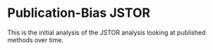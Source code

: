 # Publication-Bias JSTOR
This is the initial analysis of the JSTOR analysis looking at published methods over time.
